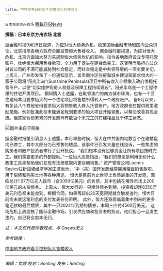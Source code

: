 ```yaml
---
title: 中共地方政府着手监管恒大售楼收入
---
```

`日本东京方舟农场` [轉載自GNews](https://gnews.org/zh-hans/1558459/)

**撰稿：日本东京方舟农场 北极**

据金融时报9月26日报道，为应对恒大债务危机，稳定国际金融市场和国内公众舆论，北京指示各地方政府全面监管恒大售楼收入。
据金融时报报道，为应对恒大危机，北京方面加大努力来遏制恒大债务危机的影响。指令各地政府设立专项托管账户，杜绝恒大挪用售楼款项，全力用于促进在建楼盘完工。这表明当局担心公众对该公司的不满可能威胁到社会稳定，而社会稳定是中共领导层的一项主要关切。
上周三，广州市发布了一份通知显示，该市南沙区住房和城乡建设局要求恒大的一家子公司将“阳光半岛”(Sunshine Peninsula)项目中所有收入全额缴入政府维稳托管专户，以便“切实维护购房人权益及保障工程持续建设”。阳光半岛是一个工程停滞的住宅开发项目。
据知情人士透露，在毗邻澳门的南方城市珠海，也有一个区住建局本月要求恒大的一个住宅项目将售楼所得转入一个政府账户。
自8月以来，有多达八个其他省份要求恒大将预售收入存入托管账户。地方政府也在提供政策激励措施，例如批准此前未能满足规划要求的恒大项目开始销售，以帮助改善其现金流。但这家负债累累的开发商尚有数百个未完工的在建楼盘处于停工状态。

![](https://assets.gnews.org/wp-content/uploads/2021/09/000125738_piclink.jpg)图片来自于网络

据金融时报援引消息人士透露，本月早些时候，恒大在中共国内地数百个在建楼盘均已停工，其中大部分为已预售的楼盘。该事件已引发大量在线投诉，一些焦虑的购房者和散户投资者举行了公开抗议。
“我们根本没有足够资金让所有项目按时完工。我们需要更多的外部援助。”一位恒大高管指出，“我们的想法是利用无论什么政策工具来帮助我们在现有法律框架内更快地销售。”
资产管理公司Loomis Sayles驻新加坡经济学家庄波表示，“中（共）国开发商经常挪用楼盘销售款项，用于偿债和购买土地等各种用途。
恒大是目前为止世界上负债最重的开发商，面临总计1.97万亿元人民币（合3050亿美元）的负债，其中包括在境外市场上200亿美元的未偿债务。
上周末，恒大发行的一只境外债券到期，投资者却连8350万美元利息都未能收到。根据合同，如果再超出30天宽限期就会触发违约。恒大目前尚未就这笔利息的支付发表任何声明。
此外，恒大还将面临着集中到来的更多笔还款的最后期限，其中一只2024年到期的债券，本周三应付4500万美元。
这场危机上周震撼了国际金融市场，引发供应商和投资者的抗议，他们担心一旦发生违约，自己将会血本无归。

*注：本文仅代表作者观点，与 Gnews无关*

*参考链接：*

[中国地方政府着手控制恒大售楼收入](https://www.ftchinese.com/story/001094064?exclusive)

* * *

*编辑：文顺 校对：Ranting 发布：Ranting*
